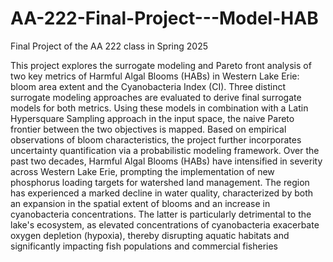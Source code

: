 # AA-222-Final-Project---Model-HAB
Final Project of the AA 222 class in Spring 2025

This project explores the surrogate modeling and Pareto front analysis of two key metrics of Harmful Algal Blooms (HABs) in Western Lake Erie: bloom area extent and the Cyanobacteria Index (CI). Three distinct surrogate modeling approaches are evaluated to derive final surrogate models for both metrics. Using these models in combination with a Latin Hypersquare Sampling approach in the input space, the naive Pareto frontier between the two objectives is mapped. Based on empirical observations of bloom characteristics, the project further incorporates uncertainty quantification via a probabilistic modeling framework.
Over the past two decades, Harmful Algal Blooms (HABs) have intensified in severity across Western Lake Erie, prompting the implementation of new phosphorus loading targets for watershed land management. The region has experienced a marked decline in water quality, characterized by both an expansion in the spatial extent of blooms and an increase in cyanobacteria concentrations. The latter is particularly detrimental to the lake's ecosystem, as elevated concentrations of cyanobacteria exacerbate oxygen depletion (hypoxia), thereby disrupting aquatic habitats and significantly impacting fish populations and commercial fisheries
